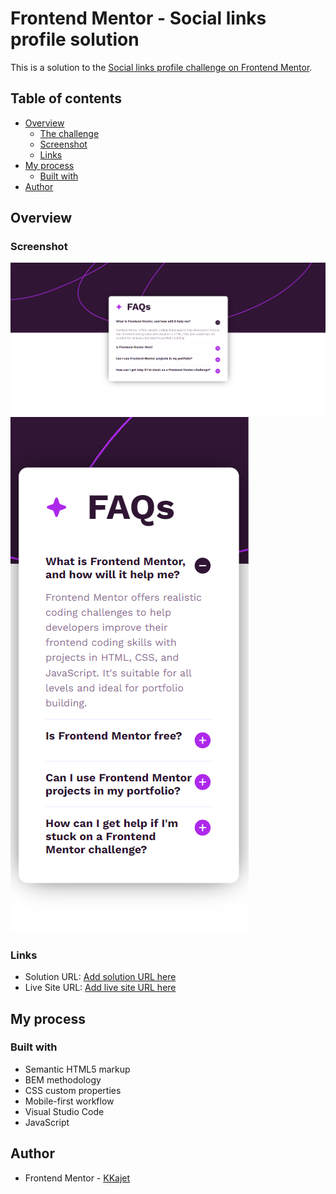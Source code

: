 # Frontend Mentor - Social links profile solution

This is a solution to the [Social links profile challenge on Frontend Mentor](https://www.frontendmentor.io/challenges/social-links-profile-UG32l9m6dQ).

## Table of contents

- [Overview](#overview)
  - [The challenge](#the-challenge)
  - [Screenshot](#screenshot)
  - [Links](#links)
- [My process](#my-process)
  - [Built with](#built-with)
- [Author](#author)

## Overview

### Screenshot

![](./screenshots/desktop-view.png)
![](./screenshots/mobile-view.png)

### Links

- Solution URL: [Add solution URL here](https://github.com/KKajet/)
- Live Site URL: [Add live site URL here]()

## My process

### Built with

- Semantic HTML5 markup
- BEM methodology
- CSS custom properties
- Mobile-first workflow
- Visual Studio Code
- JavaScript

## Author

- Frontend Mentor - [KKajet](https://www.frontendmentor.io/profile/KKajet)
